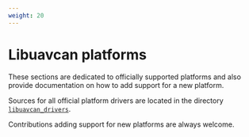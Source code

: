 ```yaml
---
weight: 20
---
```


# Libuavcan platforms

These sections are dedicated to officially supported platforms and also provide documentation
on how to add support for a new platform.

Sources for all official platform drivers are located in the directory
[`libuavcan_drivers`](https://github.com/UAVCAN/libuavcan/tree/master/libuavcan_drivers).

Contributions adding support for new platforms are always welcome.
